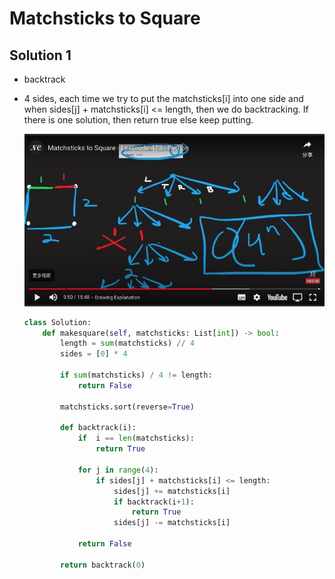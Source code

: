 # Matchsticks to Square

## Solution 1

- backtrack

- 4 sides, each time we try to put the matchsticks[i] into one side and when sides[j] + matchsticks[i] <= length, then we do backtracking. If there is one solution, then return true else keep putting.

  ![Image1](https://github.com/CarmenDou/Leetcode/blob/master/473/Image1.jpg)

  ```python
  class Solution:
      def makesquare(self, matchsticks: List[int]) -> bool:
          length = sum(matchsticks) // 4
          sides = [0] * 4
  
          if sum(matchsticks) / 4 != length:
              return False
  
          matchsticks.sort(reverse=True)
  
          def backtrack(i):
              if  i == len(matchsticks):
                  return True
  
              for j in range(4):
                  if sides[j] + matchsticks[i] <= length:
                      sides[j] += matchsticks[i]
                      if backtrack(i+1):
                          return True
                      sides[j] -= matchsticks[i]
              
              return False
  
          return backtrack(0)
          
  ```

  